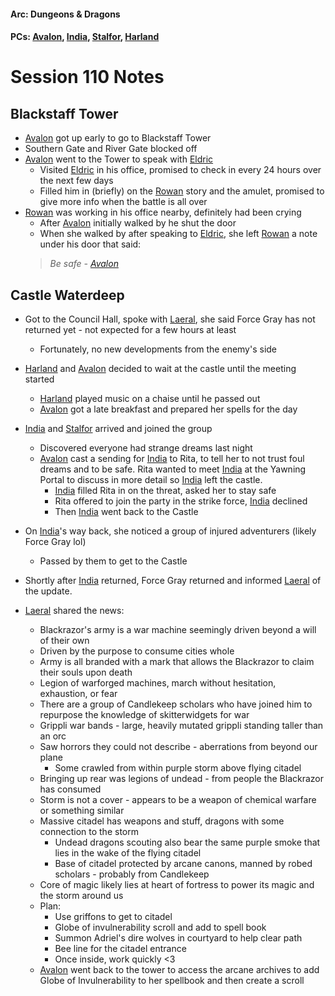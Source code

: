 #### Arc: Dungeons & Dragons
#### PCs: [Avalon](PCs/Current/Avalon.md), [India](PCs/Current/India.md), [Stalfor](PCs/Current/Stalfor.md), [Harland](PCs/Current/Harland.md)

# Session 110 Notes
## Blackstaff Tower
- [Avalon](PCs/Current/Avalon.md) got up early to go to Blackstaff Tower
- Southern Gate and River Gate blocked off
- [Avalon](PCs/Current/Avalon.md) went to the Tower to speak with [Eldric](NPCs/Living/Eldric.md)
	- Visited [Eldric](NPCs/Living/Eldric.md) in his office, promised to check in every 24 hours over the next few days
	- Filled him in (briefly) on the [Rowan](NPCs/Living/Rowan.md) story and the amulet, promised to give more info when the battle is all over
- [Rowan](NPCs/Living/Rowan.md) was working in his office nearby, definitely had been crying
	- After [Avalon](PCs/Current/Avalon.md) initially walked by he shut the door
	- When she walked by after speaking to [Eldric](NPCs/Living/Eldric.md), she left [Rowan](NPCs/Living/Rowan.md) a note under his door that said:
	> *Be safe
			- [Avalon](PCs/Current/Avalon.md)*

## Castle Waterdeep
- Got to the Council Hall, spoke with [Laeral](Laeral.md), she said Force Gray has not returned yet - not expected for a few hours at least
	- Fortunately, no new developments from the enemy's side
- [Harland](PCs/Current/Harland.md) and [Avalon](PCs/Current/Avalon.md) decided to wait at the castle until the meeting started 
	- [Harland](PCs/Current/Harland.md) played music on a chaise until he passed out
	- [Avalon](PCs/Current/Avalon.md) got a late breakfast and prepared her spells for the day


- [India](PCs/Current/India.md) and [Stalfor](PCs/Current/Stalfor.md) arrived and joined the group
	- Discovered everyone had strange dreams last night
	- [Avalon](PCs/Current/Avalon.md) cast a sending for [India](PCs/Current/India.md) to Rita, to tell her to not trust foul dreams and to be safe. Rita wanted to meet [India](PCs/Current/India.md) at the Yawning Portal to discuss in more detail so [India](PCs/Current/India.md) left the castle.
		- [India](PCs/Current/India.md) filled Rita in on the threat, asked her to stay safe
		- Rita offered to join the party in the strike force, [India](PCs/Current/India.md) declined
		- Then [India](PCs/Current/India.md) went back to the Castle

- On [India](PCs/Current/India.md)'s way back, she noticed a group of injured adventurers (likely Force Gray lol)
	- Passed by them to get to the Castle

- Shortly after [India](PCs/Current/India.md) returned, Force Gray returned and informed [Laeral](Laeral.md) of the update.
- [Laeral](Laeral.md) shared the news:
	- Blackrazor's army is a war machine seemingly driven beyond a will of their own
	- Driven by the purpose to consume cities whole
	- Army is all branded with a mark that allows the Blackrazor to claim their souls upon death
	- Legion of warforged machines, march without hesitation, exhaustion, or fear
	- There are a group of Candlekeep scholars who have joined him to repurpose the knowledge of skitterwidgets for war
	- Grippli war bands - large, heavily mutated grippli standing taller than an orc
	- Saw horrors they could not describe - aberrations from beyond our plane
		- Some crawled from within purple storm above flying citadel
	- Bringing up rear was legions of undead - from people the Blackrazor has consumed
	- Storm is not a cover - appears to be a weapon of chemical warfare or something similar
	- Massive citadel has weapons and stuff, dragons with some connection to the storm
		- Undead dragons scouting also bear the same purple smoke that lies in the wake of the flying citadel
		- Base of citadel protected by arcane canons, manned by robed scholars - probably from Candlekeep
	- Core of magic likely lies at heart of fortress to power its magic and the storm around us
	- Plan:
		- Use griffons to get to citadel
		- Globe of invulnerability scroll and add to spell book
		- Summon Adriel's dire wolves in courtyard to help clear path
		- Bee line for the citadel entrance
		- Once inside, work quickly <3
	- [Avalon](PCs/Current/Avalon.md) went back to the tower to access the arcane archives to add Globe of Invulnerability to her spellbook and then create a scroll